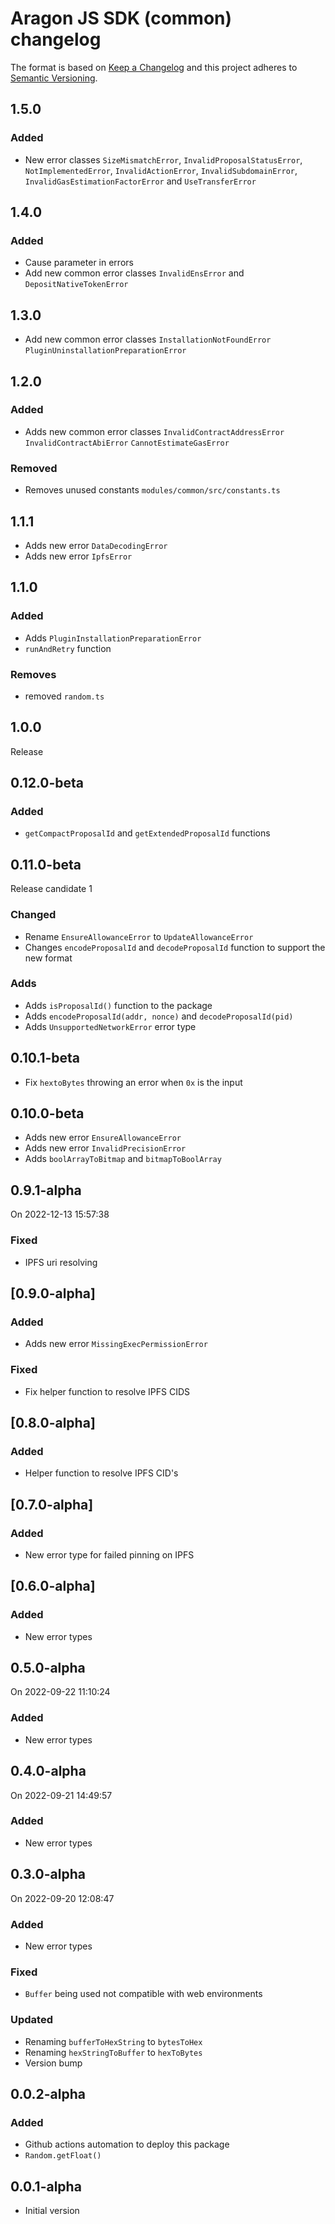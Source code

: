# Aragon JS SDK (common) changelog

The format is based on [Keep a Changelog](http://keepachangelog.com/) and this project adheres to [Semantic Versioning](http://semver.org/).

<!--
TEMPLATE:
(Leave "## [UPCOMING]" first and describe the changes below it)

### Added
- Feature 1, 2, 3

### Changed
- Change 1, 2, 3

### Fixed
- Fix 1, 2, 3
-->
## 1.5.0
### Added
- New error classes `SizeMismatchError`, `InvalidProposalStatusError`, `NotImplementedError`, `InvalidActionError`, `InvalidSubdomainError`, `InvalidGasEstimationFactorError` and `UseTransferError`
## 1.4.0
### Added
- Cause parameter in errors
- Add new common error classes `InvalidEnsError` and  `DepositNativeTokenError`
## 1.3.0
- Add new common error classes `InstallationNotFoundError` `PluginUninstallationPreparationError`
## 1.2.0
### Added
- Adds new common error classes `InvalidContractAddressError` `InvalidContractAbiError` `CannotEstimateGasError`
### Removed
- Removes unused constants `modules/common/src/constants.ts`
## 1.1.1
- Adds new error `DataDecodingError`
- Adds new error `IpfsError`
## 1.1.0
### Added
- Adds `PluginInstallationPreparationError`
- `runAndRetry` function
### Removes
- removed `random.ts`
## 1.0.0

Release

## 0.12.0-beta
### Added
- `getCompactProposalId` and `getExtendedProposalId` functions
## 0.11.0-beta

Release candidate 1

### Changed
- Rename `EnsureAllowanceError` to `UpdateAllowanceError`
- Changes `encodeProposalId` and `decodeProposalId` function to support the new format

### Adds
- Adds `isProposalId()` function to the package
- Adds `encodeProposalId(addr, nonce)` and `decodeProposalId(pid)`
- Adds `UnsupportedNetworkError` error type

## 0.10.1-beta
- Fix `hextoBytes` throwing an error when `0x` is the input

## 0.10.0-beta
- Adds new error `EnsureAllowanceError`
- Adds new error `InvalidPrecisionError`
- Adds `boolArrayToBitmap` and `bitmapToBoolArray`

## 0.9.1-alpha
On 2022-12-13 15:57:38
### Fixed
- IPFS uri resolving

## [0.9.0-alpha]
### Added
- Adds new error `MissingExecPermissionError`

### Fixed
- Fix helper function to resolve IPFS CIDS

## [0.8.0-alpha]
### Added
- Helper function to resolve IPFS CID's

## [0.7.0-alpha]
### Added
- New error type for failed pinning on IPFS

## [0.6.0-alpha]
### Added
- New error types
## 0.5.0-alpha
On 2022-09-22 11:10:24
### Added
- New error types
## 0.4.0-alpha
On 2022-09-21 14:49:57
### Added
- New error types
## 0.3.0-alpha
On 2022-09-20 12:08:47 
### Added
- New error types
### Fixed
- `Buffer` being used not compatible with web environments
### Updated
- Renaming `bufferToHexString` to `bytesToHex`
- Renaming `hexStringToBuffer` to `hexToBytes`
- Version bump

## 0.0.2-alpha

### Added
- Github actions automation to deploy this package 
- `Random.getFloat()`

## 0.0.1-alpha

- Initial version
